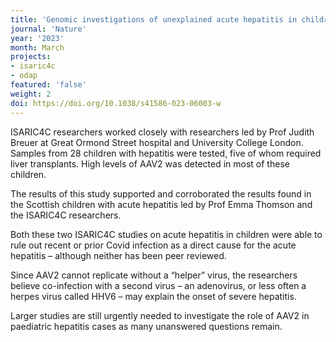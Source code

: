 ```yaml
---
title: 'Genomic investigations of unexplained acute hepatitis in children'
journal: 'Nature'
year: '2023'
month: March
projects:
- isaric4c
- odap
featured: 'false'
weight: 2
doi: https://doi.org/10.1038/s41586-023-06003-w
---
```


ISARIC4C researchers worked closely with researchers led by Prof Judith Breuer at Great Ormond Street hospital and University College London. Samples from 28 children with hepatitis were tested, five of whom required liver transplants. High levels of AAV2 was detected in most of these children.

The results of this study supported and corroborated the results found in the Scottish children with acute hepatitis led by Prof Emma Thomson and the ISARIC4C researchers. 

Both these two ISARIC4C studies on acute hepatitis in children were able to rule out recent or prior Covid infection as a direct cause for the acute hepatitis – although neither has been peer reviewed.

Since AAV2 cannot replicate without a “helper” virus, the researchers believe co-infection with a second virus – an adenovirus, or less often a herpes virus called HHV6 – may explain the onset of severe hepatitis. 

Larger studies are still urgently needed to investigate the role of AAV2 in paediatric hepatitis cases as many unanswered questions remain.

